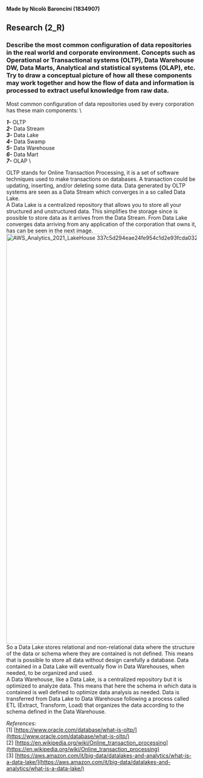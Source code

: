 **Made by Nicolò Baroncini (1834907)**

## Research (2_R)
### Describe the most common configuration of data repositories in the real world and corporate environment. Concepts such as Operational or Transactional systems (OLTP), Data Warehouse DW, Data Marts, Analytical and statistical systems (OLAP), etc. Try to draw a conceptual picture of how all these components may work together and how the flow of data and information is processed to extract useful knowledge from raw data.

Most common configuration of data repositories used by every corporation has these main components: \

***1-*** OLTP \
***2-*** Data Stream \
***3-*** Data Lake \
***4-*** Data Swamp \
***5-*** Data Warehouse \
***6-*** Data Mart \
***7-*** OLAP \

OLTP stands for Online Transaction Processing, it is a set of software techniques used to make transactions on databases. A transaction could be updating, inserting, and/or deleting some data. Data generated by OLTP systems are seen as a Data Stream which converges in a so called Data Lake.\
A Data Lake is a centralized repository that allows you to store all your structured and unstructured data. This simplifies the storage since is possible to store data as it arrives from the Data Stream. From Data Lake converges data arriving from any application of the corporation that owns it, has can be seen in the next image.
<img width="1081" alt="AWS_Analytics_2021_LakeHouse 337c5d294eae24fe954c1d2e93fcda03233dfba4" src="https://user-images.githubusercontent.com/78324346/135889032-59e71b55-c3a0-4aab-943c-02bc366bd6f4.png">
So a Data Lake stores relational and non-relational data where the structure of the data or schema where they are contained is not defined. This means that is possible to store all data without design carefully a database. Data contained in a Data Lake will eventually flow in Data Warehouses, when needed, to be organized and used. \
A Data Warehouse, like a Data Lake, is a centralized repository but it is optimized to analyze data. This means that here the schema in which data is contained is well defined to optimize data analysis as needed. Data is transferred from Data Lake to Data Warehouse following a process called ETL (Extract, Transform, Load) that organizes the data according to the schema defined in the Data Warehouse.


*References:* \
[1] [https://www.oracle.com/database/what-is-oltp/](https://www.oracle.com/database/what-is-oltp/) \
[2] [https://en.wikipedia.org/wiki/Online_transaction_processing](https://en.wikipedia.org/wiki/Online_transaction_processing) \
[3] [https://aws.amazon.com/it/big-data/datalakes-and-analytics/what-is-a-data-lake/](https://aws.amazon.com/it/big-data/datalakes-and-analytics/what-is-a-data-lake/)
